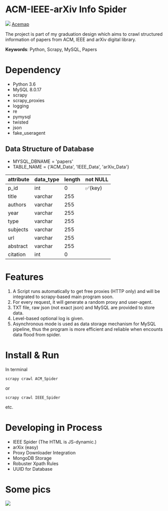 # ACM-IEEE-arXiv Info Spider

![](https://github.com/xyjigsaw/ACM-IEEE-arXiv-Spider/blob/master/acemap.ico)
[Acemap](https://www.Acemap.info)

The project is part of my graduation design which aims to crawl structured information of papers from ACM, IEEE and arXiv digital library.

**Keywords**: Python, Scrapy, MySQL, Papers

# Dependency

- Python 3.6
- MySQL 8.0.17
- scrapy
- scrapy_proxies
- logging
- re
- pymysql
- twisted
- json
- fake_useragent

## Data Structure of Database
- MYSQL_DBNAME = 'papers'
- TABLE_NAME = {'ACM_Data', 'IEEE_Data', 'arXiv_Data'}



attribute | data_type | length | not NULL 
---|---|---|---
p_id | int | 0 | :white_check_mark:(key) | 
title | varchar | 255
authors | varchar | 255
year | varchar | 255
type | varchar | 255
subjects | varchar | 255
url | varchar | 255
abstract | varchar | 255
citation | int | 0


# Features
1. A Script runs automatically to get free proxies (HTTP only) and will be integrated to scrapy-based main program soon.
2. For every request, it will generate a random proxy and user-agent.
3. TXT file, raw json (not exact json) and MySQL are provided to store data.
4. Level-based optional log is given.  
5. Asynchronous mode is used as data storage mechanism for MySQL pipeline, thus the program is more efficient and reliable when encounts data flood from spider.

# Install & Run

In terminal

```
scrapy crawl ACM_Spider
```
or
```
scrapy crawl IEEE_Spider
```
etc.

# Developing in Process

- IEEE Spider (The HTML is JS-dynamic.)
- arXix (easy)
- Proxy Downloader Integration
- MongoDB Storage
- Robuster Xpath Rules
- UUID for Database

# Some pics
![](https://github.com/xyjigsaw/ACM-IEEE-arXiv-Spider/blob/master/MySQL-Spider.png)